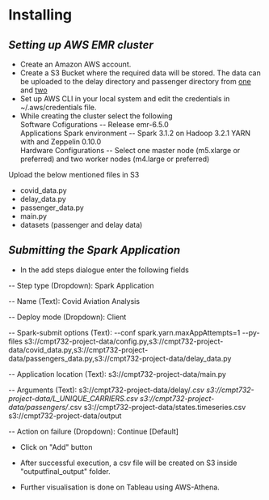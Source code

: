 # Installing
## _Setting up AWS EMR cluster_

- Create an Amazon AWS account.
- Create a S3 Bucket where the required data will be stored. The data can be uploaded to the delay directory and passenger directory from [one] and [two]
- Set up AWS CLI in your local system and edit the credentials in ~/.aws/credentials file.
- While creating the cluster select the following               
Software Cofigurations   -- Release emr-6.5.0  
Applications Spark environment  -- Spark 3.1.2 on Hadoop 3.2.1 YARN with and Zeppelin 0.10.0   
Hardware Configurations   -- Select one master node (m5.xlarge or preferred) and two worker nodes (m4.large or preferred)   

Upload the below mentioned files in S3
- covid_data.py
- delay_data.py
- passenger_data.py
- main.py
- datasets (passenger and delay data)
## _Submitting the Spark Application_

- In the add steps dialogue enter the following fields  

-- Step type (Dropdown): Spark Application

-- Name (Text): Covid Aviation Analysis

-- Deploy mode (Dropdown): Client  

-- Spark-submit options (Text): --conf spark.yarn.maxAppAttempts=1 --py-files s3://cmpt732-project-data/config.py,s3://cmpt732-project-data/covid_data.py,s3://cmpt732-project-data/passengers_data.py,s3://cmpt732-project-data/delay_data.py

-- Application location (Text): s3://cmpt732-project-data/main.py   

-- Arguments (Text): s3://cmpt732-project-data/delay/*.csv s3://cmpt732-project-data/L_UNIQUE_CARRIERS.csv s3://cmpt732-project-data/passengers/*.csv  s3://cmpt732-project-data/states.timeseries.csv  s3://cmpt732-project-data/output

-- Action on failure (Dropdown): Continue [Default]

- Click on "Add" button

- After successful execution, a csv file will be created on S3 inside "outputfinal_output" folder. 

- Further visualisation is done on Tableau using AWS-Athena. 



[//]: #

   [one]: <https://1sfu-my.sharepoint.com/:f:/g/personal/krt4_sfu_ca/EsQhv_uPoFhMnibqiD4s29EBkbo7h_cXaS84qL34N7Chhg?e=IMTE3n/>
   [two]: <https://1sfu-my.sharepoint.com/:f:/g/personal/krt4_sfu_ca/EkTjMdv6AZdJiTE03igJ_K0BgvISiD6hHqUp-UFjP7nS3A?e=jCvyVB>
